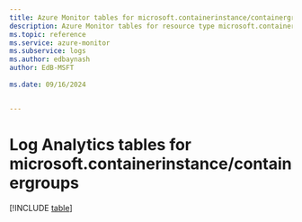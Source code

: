 ```yaml
---
title: Azure Monitor tables for microsoft.containerinstance/containergroups
description: Azure Monitor tables for resource type microsoft.containerinstance/containergroups
ms.topic: reference
ms.service: azure-monitor
ms.subservice: logs
ms.author: edbaynash
author: EdB-MSFT
   
ms.date: 09/16/2024


---
```


# Log Analytics tables for microsoft.containerinstance/containergroups  

[!INCLUDE [table](~/reusable-content/ce-skilling/azure/includes/azure-monitor/reference/tables/microsoft-containerinstance_containergroups-include.md)]

